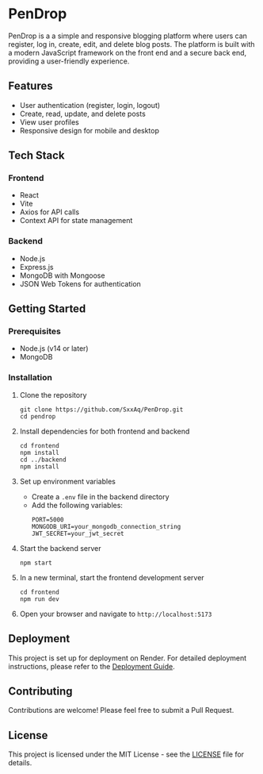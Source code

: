 # PenDrop

PenDrop is a a simple and responsive blogging platform where users can register, log in, create, edit, and delete blog posts. The platform is built with a modern JavaScript framework on the front end and a secure back end, providing a user-friendly experience.

## Features

- User authentication (register, login, logout)
- Create, read, update, and delete posts
- View user profiles
- Responsive design for mobile and desktop

## Tech Stack

### Frontend
- React
- Vite
- Axios for API calls
- Context API for state management

### Backend
- Node.js
- Express.js
- MongoDB with Mongoose
- JSON Web Tokens for authentication

## Getting Started

### Prerequisites

- Node.js (v14 or later)
- MongoDB

### Installation

1. Clone the repository
   ```
   git clone https://github.com/SxxAq/PenDrop.git
   cd pendrop
   ```

2. Install dependencies for both frontend and backend
   ```
   cd frontend
   npm install
   cd ../backend
   npm install
   ```

3. Set up environment variables
   - Create a `.env` file in the backend directory
   - Add the following variables:
     ```
     PORT=5000
     MONGODB_URI=your_mongodb_connection_string
     JWT_SECRET=your_jwt_secret
     ```

4. Start the backend server
   ```
   npm start
   ```

5. In a new terminal, start the frontend development server
   ```
   cd frontend
   npm run dev
   ```

6. Open your browser and navigate to `http://localhost:5173`

## Deployment

This project is set up for deployment on Render. For detailed deployment instructions, please refer to the [Deployment Guide](link-to-deployment-guide).

## Contributing

Contributions are welcome! Please feel free to submit a Pull Request.

## License

This project is licensed under the MIT License - see the [LICENSE](LICENSE) file for details.

